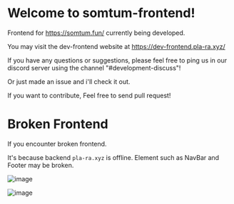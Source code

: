 # Welcome to somtum-frontend!

Frontend for https://somtum.fun/ currently being developed.

You may visit the dev-frontend website at https://dev-frontend.pla-ra.xyz/

If you have any questions or suggestions, please feel free to ping us in our discord server using the channel "#development-discuss"!

Or just made an issue and i'll check it out.

If you want to contribute, Feel free to send pull request!

# Broken Frontend

If you encounter broken frontend.

It's because backend `pla-ra.xyz`  is offline. Element such as NavBar and Footer may be broken.

![image](https://github.com/user-attachments/assets/1ae35660-7f06-488e-bb74-52baa728191f)

![image](https://github.com/user-attachments/assets/2069ac33-2e37-4ef4-8759-e2e4079ee832)
